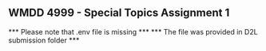 ## WMDD 4999 - Special Topics Assignment 1

*** Please note that .env file is missing ***
*** The file was provided in D2L submission folder ***

